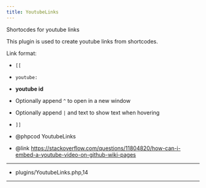 ```yaml
---
title: YoutubeLinks
---
```

Shortocdes for youtube links

This plugin is used to create youtube links from shortcodes.

Link format:

- `[[`
- `youtube:`
- __youtube id__
- Optionally append `^` to open in a new window
- Optionally append `|` and text to show text when hovering
- `]]`

- @phpcod YoutubeLinks
- @link https://stackoverflow.com/questions/11804820/how-can-i-embed-a-youtube-video-on-github-wiki-pages
 

***
* plugins/YoutubeLinks.php,14
***

